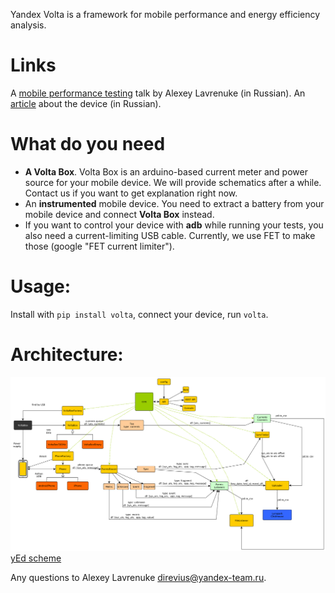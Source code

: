 Yandex Volta is a framework for mobile performance and energy efficiency analysis.

# Links
A [mobile performance testing](https://www.youtube.com/watch?v=zcTG2PzXD3s) talk by Alexey Lavrenuke (in Russian).
An [article](https://habrahabr.ru/company/yandex/blog/311046/) about the device (in Russian).

# What do you need
* **A Volta Box**. Volta Box is an arduino-based current meter and power source for your mobile device. We will provide schematics after a while. Contact us if you want to get explanation right now.
* An **instrumented** mobile device. You need to extract a battery from your mobile device and connect **Volta Box** instead.
* If you want to control your device with **adb** while running your tests, you also need a current-limiting USB cable. Currently, we use FET to make those (google "FET current limiter").

# Usage:  
Install with ```pip install volta```, connect your device, run ```volta```.

# Architecture:
![Architecture scheme](/docs/architecture.png)
[yEd scheme](/docs/architecture.graphml)

Any questions to Alexey Lavrenuke <direvius@yandex-team.ru>.
